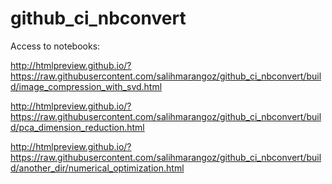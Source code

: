 # github_ci_nbconvert

Access to notebooks:

http://htmlpreview.github.io/?https://raw.githubusercontent.com/salihmarangoz/github_ci_nbconvert/build/image_compression_with_svd.html



http://htmlpreview.github.io/?https://raw.githubusercontent.com/salihmarangoz/github_ci_nbconvert/build/pca_dimension_reduction.html



http://htmlpreview.github.io/?https://raw.githubusercontent.com/salihmarangoz/github_ci_nbconvert/build/another_dir/numerical_optimization.html



